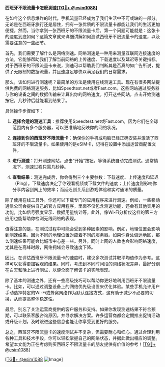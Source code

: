 **西班牙不限流量卡怎麽測速[[TG💪+ @esim1088](https://t.me/s/esim1088)]**

在如今这个信息爆炸的时代，手机流量已经成为了我们生活中不可或缺的一部分。无论是在西班牙旅行还是居住，拥有一张优质的不限流量卡都能让我们的生活更加便捷。然而，当你拿到一张西班牙的不限流量卡后，第一个问题可能就是：这张卡的速度到底如何？这篇文章就来详细讲解如何测试西班牙不限流量卡的速度，以及需要注意的一些细节。

首先，我们需要了解什么是网络测速。网络测速是一种用来测量互联网连接速度的方法，它能够帮助我们了解当前网络的上传速度、下载速度以及延迟等关键指标。对于西班牙的不限流量卡来说，测速可以帮助我们判断其是否真的如广告所说，提供了无限制的数据流量，并且速度足够快以满足我们的日常需求。

那么，该如何进行测速呢？最简单的方法是使用在线测速工具。现在有很多网站提供免费的网络测速服务，比如Speedtest.net或者Fast.com。这些网站通过服务器与你的设备之间的数据传输来计算出你的网络速度。打开这些网站，点击开始测速按钮，几秒钟后就能看到结果了。

具体操作步骤如下：

1. **选择合适的测速工具**：推荐使用Speedtest.net或Fast.com，因为它们在全球范围内有多个服务器，可以更准确地反映你的网络状况。
   
2. **连接到你的西班牙不限流量卡**：确保你的手机或电脑已经正确安装并激活了西班牙的不限流量卡。如果使用的是eSIM卡，记得在设置中添加运营商配置文件。

3. **进行测速**：打开测速网站，点击“开始”按钮，等待系统自动完成测试。通常情况下，测速过程只需几秒钟。

4. **查看结果**：测速完成后，你会得到三个主要参数：下载速度、上传速度和延迟（Ping）。下载速度决定了你观看视频或下载文件的速度；上传速度则影响你分享内容到网上的效率；而延迟则关系到游戏体验和实时通讯的质量。

除了使用在线工具外，你还可以下载专门的应用程序来进行测速。例如，一些移动通信公司会提供自己的官方应用程序，里面不仅包含测速功能，还会有其他实用的功能，比如信号强度显示、数据用量统计等。此外，像Wi-Fi分析仪这样的第三方应用也能帮助你检测无线网络的表现。

值得注意的是，在测试过程中可能会受到多种因素的影响。例如，地理位置会影响到测速结果，因为不同的地理位置对应着不同的服务器。如果你身处偏远地区，那么测速结果可能会比城市中心差一些。另外，同时上网的人数也会影响网络速度，尤其是在高峰时段，网络拥堵会导致速度下降。

因此，在评估西班牙不限流量卡的速度时，建议多次测试并取平均值作为参考。这样可以获得更加客观的结果。同时，考虑到不同时间段的网络状况差异，最好分别在白天和晚上进行测试，以便全面了解该卡的实际表现。

除了基本的测速之外，还有一些高级技巧可以帮助你更好地利用西班牙不限流量卡。比如，可以通过调整设备上的网络优先级设置来优化体验。某些手机允许用户手动选择特定的Wi-Fi或蜂窝网络作为默认连接方式，这有助于减少不必要的切换，从而提高整体稳定性。

最后，别忘了关注运营商提供的客户服务和支持。如果你发现测速结果不符合预期，可以联系客服咨询原因，并寻求解决方案。许多运营商都会定期推出促销活动或升级计划，及时跟进这些信息也能让你享受到更好的服务。

总之，西班牙不限流量卡的速度测试并不复杂，但需要耐心和细心。通过合理利用各种工具和技术手段，你可以轻松掌握自己的网络状态，并据此做出相应的调整。希望本文能为正在考虑购买西班牙不限流量卡的朋友提供有价值的参考！[[TG💪+ @esim1088](https://t.me/s/esim1088)]

[[TG💪+ @esim1088](https://t.me/s/esim1088) ![Image](https://i.postimg.cc/4NQfJmqS/Snipaste-2025-05-13-00-14-12.png)]